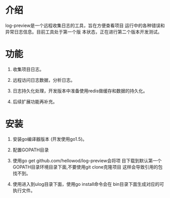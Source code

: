 # 介绍 
log-preview是一个远程收集日志的工具，旨在方便查看项目
运行中的各种错误和异常日志信息。目前工具处于第一个版
本状态，正在进行第二个版本开发测试。

# 功能

1. 收集项目日志。

2. 远程访问日志数据，分析日志。

3. 日志持久化处理，开发版本中准备使用redis做缓存和数据的持久化。

4. 后续扩展功能再补充。

# 安装
1. 安装go编译器版本 (开发使用go1.5)。

2. 配置GOPATH目录

3. 使用go get github.com/hellowod/log-preview会将项
目下载到默认第一个GOPATH目录环境目录下面,不要使用git clone克隆项目
这样会导致引用的包找不到。

4. 使用进入到ulog目录下面，使用go install命令会在
  bin目录下面生成对应的可执行文件。